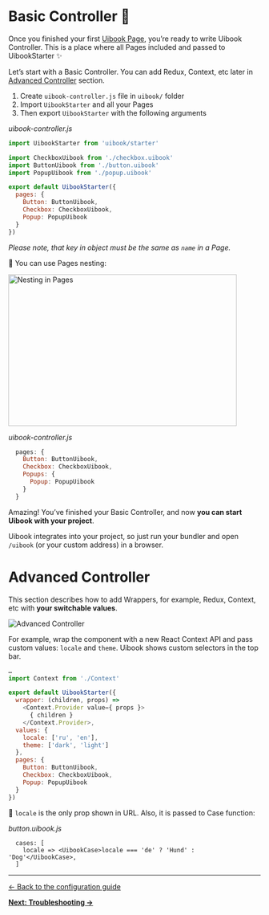 
# Basic Controller :baby_chick:

Once you finished your first [Uibook Page](configure.md), you’re ready
to write Uibook Controller. This is a place where all
Pages included and passed to UibookStarter :sparkles:

Let’s start with a Basic Controller. You can add Redux, Context, etc
later in [Advanced Controller](#advanced-controller) section.

1. Create `uibook-controller.js` file in `uibook/` folder
2. Import `UibookStarter` and all your Pages
3. Then export `UibookStarter` with the following arguments

_uibook-controller.js_
```js
import UibookStarter from 'uibook/starter'

import CheckboxUibook from './checkbox.uibook'
import ButtonUibook from './button.uibook'
import PopupUibook from './popup.uibook'

export default UibookStarter({
  pages: {
    Button: ButtonUibook,
    Checkbox: CheckboxUibook,
    Popup: PopupUibook
  }
})
```

_Please note, that key in object must be the same as `name` in a Page._

:triangular_flag_on_post: You can use Pages nesting:

<img src="/docs/nesting.png" align="center" width="456" height="302" alt="Nesting in Pages" >

_uibook-controller.js_
```js
  pages: {
    Button: ButtonUibook,
    Checkbox: CheckboxUibook,
    Popups: {
      Popup: PopupUibook
    }
  }
```

Amazing! You’ve finished your Basic Controller, and now **you can start
Uibook with your project**.

Uibook integrates into your project, so just run your bundler
and open `/uibook` (or your custom address) in a browser.

# Advanced Controller

This section describes how to add Wrappers, for example, Redux, Context, etc
with **your switchable values**.

<img src="/docs/advanced-controller.gif" align="center" alt="Advanced Controller" >

For example, wrap the component with a new React Context API and
pass custom values: `locale` and `theme`. Uibook shows custom selectors
in the top bar.

```js
…
import Context from './Context'

export default UibookStarter({
  wrapper: (children, props) =>
    <Context.Provider value={ props }>
      { children }
    </Context.Provider>,
  values: {
    locale: ['ru', 'en'],
    theme: ['dark', 'light']
  },
  pages: {
    Button: ButtonUibook,
    Checkbox: CheckboxUibook,
    Popup: PopupUibook
  }
})
```

:triangular_flag_on_post: `locale` is the only prop shown in URL.
Also, it is passed to Case function:

_button.uibook.js_
```
  cases: [
    locale => <UibookCase>locale === 'de' ? 'Hund' : 'Dog'</UibookCase>,
  ]
```

---

[← Back to the configuration guide](configure.md)

**[Next: Troubleshooting →](troubleshooting.md)**
